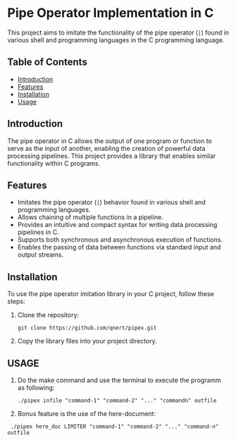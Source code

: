 # Pipe Operator Implementation in C

This project aims to imitate the functionality of the pipe operator (`|`) found in various shell and programming languages in the C programming language.

## Table of Contents

- [Introduction](#introduction)
- [Features](#features)
- [Installation](#installation)
- [Usage](#usage)

## Introduction

The pipe operator in C allows the output of one program or function to serve as the input of another, enabling the creation of powerful data processing pipelines. This project provides a library that enables similar functionality within C programs.

## Features

- Imitates the pipe operator (`|`) behavior found in various shell and programming languages.
- Allows chaining of multiple functions in a pipeline.
- Provides an intuitive and compact syntax for writing data processing pipelines in C.
- Supports both synchronous and asynchronous execution of functions.
- Enables the passing of data between functions via standard input and output streams.

## Installation

To use the pipe operator imitation library in your C project, follow these steps:

1. Clone the repository:

   ```
   git clone https://github.com/qnert/pipex.git
   ```

2. Copy the library files into your project directory.

## USAGE
1. Do the make command and use the terminal to execute the programm as following:

   ```
   ./pipex infile "command-1" "command-2" "..." "commandn" outfile
   ```
 2. Bonus feature is the use of the here-document:

  ```
   ./pipex here_doc LIMITER "command-1" "command-2" "..." "command-n" outfile
   ```
